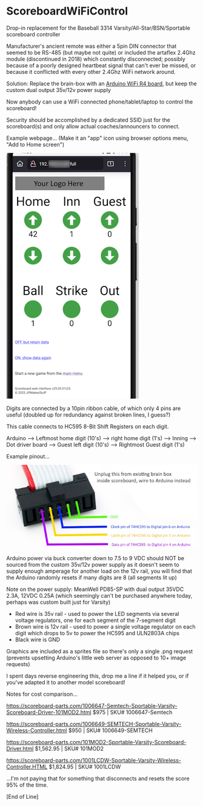 # ScoreboardWiFiControl
Drop-in replacement for the Baseball 3314 Varsity/All-Star/BSN/Sportable scoreboard controller

Manufacturer's ancient remote was either a 5pin DIN connector that seemed to be RS-485 (but maybe not quite) or included the artaflex 2.4Ghz module (discontinued in 2018) which constantly disconnected; possibly because of a poorly designed heartbeat signal that can't ever be missed, or because it conflicted with every other 2.4Ghz WiFi network around.

Solution: Replace the brain-box with an [Arduino WiFi R4 board](https://store.arduino.cc/products/uno-r4-wifi), but keep the custom dual output 35v/12v power supply

Now anybody can use a WiFi connected phone/tablet/laptop to control the scoreboard!

Security should be accomplished by a dedicated SSID just for the scoreboard(s) and only allow actual coaches/announcers to connect.

Example webpage... (Make it an "app" icon using browser options menu, "Add to Home screen")

![Webpage_Screenshot_On_Phone](https://github.com/JPMakesStuff/ScoreboardWiFiControl/blob/main/Webpage_Screenshot_On_Phone.png?raw=true)

Digits are connected by a 10pin ribbon cable, of which only 4 pins are useful (doubled up for redundancy against broken lines, I guess?)

This cable connects to HC595 8-Bit Shift Registers on each digit.

Arduino --> Leftmost home digit (10's) --> right home digit (1's) --> Inning --> Dot driver board --> Guest left digit (10's) --> Rightmost Guest digit (1's)

Example pinout...

![10pin connector](https://github.com/JPMakesStuff/ScoreboardWiFiControl/blob/main/10pin_ribbon_cable.jpg?raw=true)

Arduino power via buck converter down to 7.5 to 9 VDC should NOT be sourced from the custom 35v/12v power supply as it doesn't seem to supply enough amperage for another load on the 12v rail, you will find that the Arduino randomly resets if many digits are 8 (all segments lit up)

Note on the power supply: MeanWell PD85-SP with dual output 35VDC 2.3A, 12VDC 0.25A (which seemingly can't be purchased anywhere today, perhaps was custom built just for Varsity)
 - Red wire is 35v rail - used to power the LED segments via several voltage regulators, one for each segment of the 7-segment digit
 - Brown wire is 12v rail - used to power a single voltage regulator on each digit which drops to 5v to power the HC595 and ULN2803A chips
 - Black wire is GND

Graphics are included as a sprites file so there's only a single .png request (prevents upsetting Arduino's little web server as opposed to 10+ image requests)

I spent days reverse engineering this, drop me a line if it helped you, or if you've adapted it to another model scoreboard!

Notes for cost comparison...

https://scoreboard-parts.com/1006647-Semtech-Sportable-Varsity-Scoreboard-Driver-101MOD2.html
$975 | SKU# 1006647-Semtech

https://scoreboard-parts.com/1006649-SEMTECH-Sportable-Varsity-Wireless-Controller.html
$950 | SKU# 1006649-SEMTECH

https://scoreboard-parts.com/101MOD2-Sportable-Varsity-Scoreboard-Driver.html
$1,562.95 | SKU# 101MOD2

https://scoreboard-parts.com/1001LCDW-Sportable-Varsity-Wireless-Controller.HTML
$1,824.95 | SKU# 1001LCDW

...I'm not paying that for something that disconnects and resets the score 95% of the time.

[End of Line]
